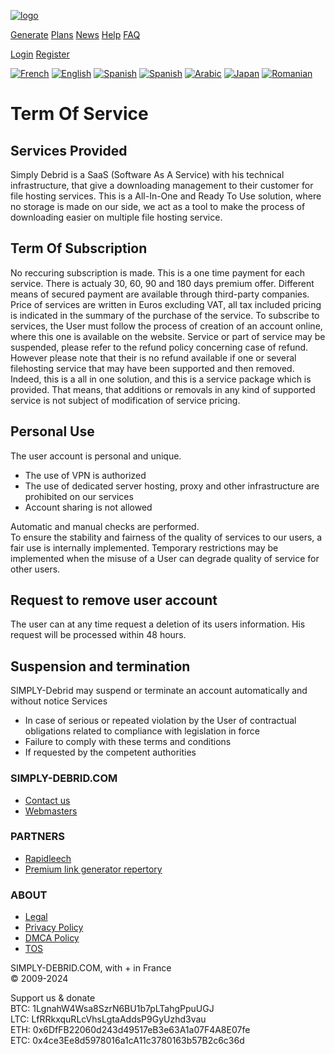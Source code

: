 [![logo](https://cdn.simply-debrid.com/images/logo.png)](https://simply-debrid.com/)

[Generate](https://simply-debrid.com/generate) [Plans](https://simply-debrid.com/plans) [News](https://simply-debrid.com/news) [Help](https://simply-debrid.com/help) [FAQ](https://simply-debrid.com/faq)

[Login](https://simply-debrid.com/login) [Register](https://simply-debrid.com/register)

[![French](https://cdn.simply-debrid.com/images/France.png)](https://simply-debrid.com/lang-fr) [![English](https://cdn.simply-debrid.com/images/United-States.png)](https://simply-debrid.com/lang-en) [![Spanish](https://cdn.simply-debrid.com/images/Chile.png)](https://simply-debrid.com/lang-es) [![Spanish](https://cdn.simply-debrid.com/images/Spain.png)](https://simply-debrid.com/lang-es) [![Arabic](https://cdn.simply-debrid.com/images/Saudi-Arabia.png)](https://simply-debrid.com/lang-ar) [![Japan](https://cdn.simply-debrid.com/images/Japan.png)](https://simply-debrid.com/lang-jp) [![Romanian](https://cdn.simply-debrid.com/images/Romania.png)](https://simply-debrid.com/lang-ro)

Term Of Service
===============

Services Provided
-----------------

Simply Debrid is a SaaS (Software As A Service) with his technical infrastructure, that give a downloading management to their customer for file hosting services. This is a All-In-One and Ready To Use solution, where no storage is made on our side, we act as a tool to make the process of downloading easier on multiple file hosting service.

Term Of Subscription
--------------------

No reccuring subscription is made. This is a one time payment for each service. There is actualy 30, 60, 90 and 180 days premium offer. Different means of secured payment are available through third-party companies. Price of services are written in Euros excluding VAT, all tax included pricing is indicated in the summary of the purchase of the service. To subscribe to services, the User must follow the process of creation of an account online, where this one is available on the website. Service or part of service may be suspended, please refer to the refund policy concerning case of refund. However please note that their is no refund available if one or several filehosting service that may have been supported and then removed. Indeed, this is a all in one solution, and this is a service package which is provided. That means, that additions or removals in any kind of supported service is not subject of modification of service pricing.

Personal Use
------------

The user account is personal and unique.

* The use of VPN is authorized
* The use of dedicated server hosting, proxy and other infrastructure are prohibited on our services
* Account sharing is not allowed

Automatic and manual checks are performed.  
To ensure the stability and fairness of the quality of services to our users, a fair use is internally implemented. Temporary restrictions may be implemented when the misuse of a User can degrade quality of service for other users.

Request to remove user account
------------------------------

The user can at any time request a deletion of its users information. His request will be processed within 48 hours.

Suspension and termination
--------------------------

SIMPLY-Debrid may suspend or terminate an account automatically and without notice Services

* In case of serious or repeated violation by the User of contractual obligations related to compliance with legislation in force
* Failure to comply with these terms and conditions
* If requested by the competent authorities

### SIMPLY-DEBRID.COM

* [Contact us](https://simply-debrid.com/faq)
* [Webmasters](https://simply-debrid.com/webmasters)

### PARTNERS

* [Rapidleech](http://leechspots.blogspot.com/ "Rapidleech and Premium Link Generator Collection")
* [Premium link generator repertory](http://debrideurs.over-blog.com/ "Annuaire de debrideurs gratuits")

### ABOUT

* [Legal](https://simply-debrid.com/about "About")
* [Privacy Policy](https://simply-debrid.com/privacy-policy "Privacy Policy")
* [DMCA Policy](https://simply-debrid.com/dmca "DMCA")
* [TOS](https://simply-debrid.com/tos "TOS")

SIMPLY-DEBRID.COM, with \+ in France  
© 2009-2024  
  
Support us & donate  
BTC: 1LgnahW4Wsa8SzrN6BU1b7pLTahgPpuUGJ  
LTC: LfRRkxquRLcVhsLgtaAddsP9GyUzhd3vau  
ETH: 0x6DfFB22060d243d49517eB3e63A1a07F4A8E07fe  
ETC: 0x4ce3Ee8d5978016a1cA11c3780163b57B2c6c36d